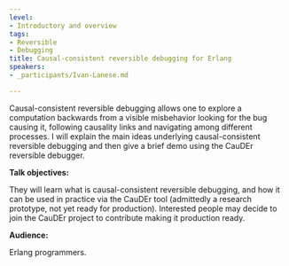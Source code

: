 ```yaml
---
level:
- Introductory and overview
tags:
- Reversible
- Debugging
title: Causal-consistent reversible debugging for Erlang
speakers:
- _participants/Ivan-Lanese.md

---
```

Causal-consistent reversible debugging allows one to explore a computation backwards from a visible misbehavior looking for the bug causing it, following causality links and navigating among different processes. I will explain the main ideas underlying causal-consistent reversible debugging and then give a brief demo using the CauDEr reversible debugger.

**Talk objectives:**

They will learn what is causal-consistent reversible debugging, and how it can be used in practice via the CauDEr tool (admittedly a research prototype, not yet ready for production). Interested people may decide to join the CauDEr project to contribute making it production ready.

**Audience:**

Erlang programmers.
